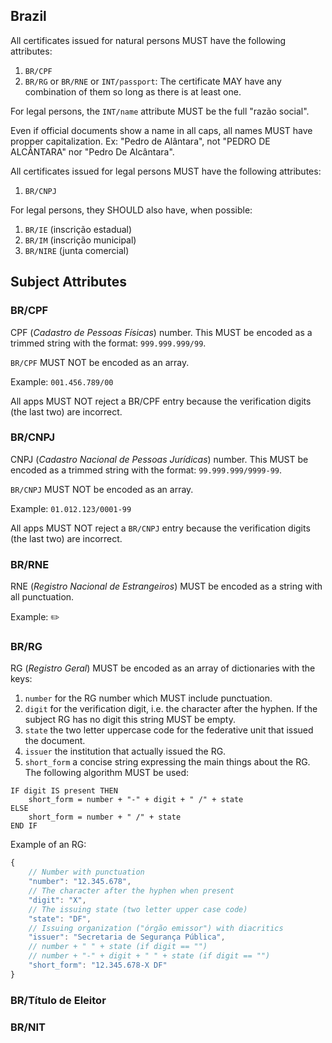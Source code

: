 ## Brazil

All certificates issued for natural persons MUST have the following attributes: 

  1. `BR/CPF`
  2. `BR/RG` or `BR/RNE` or `INT/passport`: The certificate MAY have any combination of them so long as there is at least one.

For legal persons, the `INT/name` attribute MUST be the full "razão social".

Even if official documents show a name in all caps, all names MUST have propper capitalization. Ex: "Pedro de Alântara", not "PEDRO DE ALCÂNTARA" nor "Pedro De Alcântara".

All certificates issued for legal persons MUST have the following attributes: 

  1. `BR/CNPJ`

For legal persons, they SHOULD also have, when possible:

  1. `BR/IE` (inscrição estadual)
  2. `BR/IM` (inscrição municipal)
  3. `BR/NIRE` (junta comercial)

## Subject Attributes

### BR/CPF

CPF (*Cadastro de Pessoas Físicas*) number. This MUST be encoded as a trimmed string with the format: `999.999.999/99`.

`BR/CPF` MUST NOT be encoded as an array.

Example: `001.456.789/00`

All apps MUST NOT reject a BR/CPF entry because the verification digits (the last two) are incorrect. 

### BR/CNPJ

CNPJ (*Cadastro Nacional de Pessoas Jurídicas*) number. This MUST be encoded as a trimmed string with the format: `99.999.999/9999-99`.

`BR/CNPJ` MUST NOT be encoded as an array.

Example: `01.012.123/0001-99`

All apps MUST NOT reject a `BR/CNPJ` entry because the verification digits (the last two) are incorrect. 

### BR/RNE

RNE (*Registro Nacional de Estrangeiros*) MUST be encoded as a string with all punctuation.

Example: ✏️

### BR/RG

RG (*Registro Geral*) MUST be encoded as an array of dictionaries with the keys:

1. `number` for the RG number which MUST include punctuation.
2. `digit` for the verification digit, i.e. the character after the hyphen. If the subject RG has no digit this string MUST be empty.
3. `state` the two letter uppercase code for the federative unit that issued the document.
4. `issuer` the institution that actually issued the RG.
6. `short_form` a concise string expressing the main things about the RG. The following algorithm MUST be used:
```psuedo
IF digit IS present THEN
    short_form = number + "-" + digit + " /" + state
ELSE
    short_form = number + " /" + state
END IF
```

Example of an RG:

```js
{
    // Number with punctuation
    "number": "12.345.678",
    // The character after the hyphen when present
    "digit": "X",
    // The issuing state (two letter upper case code)
    "state": "DF",
    // Issuing organization ("órgão emissor") with diacritics
    "issuer": "Secretaria de Segurança Pública",
    // number + " " + state (if digit == "")
    // number + "-" + digit + " " + state (if digit == "")
    "short_form": "12.345.678-X DF"
}
```

### BR/Título de Eleitor

### BR/NIT


